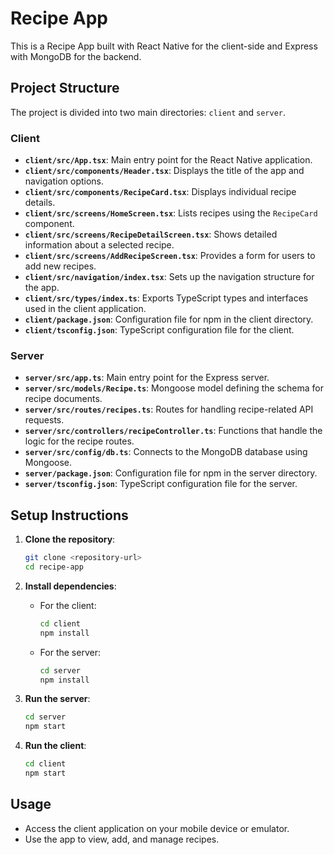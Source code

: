 # Recipe App

This is a Recipe App built with React Native for the client-side and Express with MongoDB for the backend. 

## Project Structure

The project is divided into two main directories: `client` and `server`.

### Client

- **`client/src/App.tsx`**: Main entry point for the React Native application.
- **`client/src/components/Header.tsx`**: Displays the title of the app and navigation options.
- **`client/src/components/RecipeCard.tsx`**: Displays individual recipe details.
- **`client/src/screens/HomeScreen.tsx`**: Lists recipes using the `RecipeCard` component.
- **`client/src/screens/RecipeDetailScreen.tsx`**: Shows detailed information about a selected recipe.
- **`client/src/screens/AddRecipeScreen.tsx`**: Provides a form for users to add new recipes.
- **`client/src/navigation/index.tsx`**: Sets up the navigation structure for the app.
- **`client/src/types/index.ts`**: Exports TypeScript types and interfaces used in the client application.
- **`client/package.json`**: Configuration file for npm in the client directory.
- **`client/tsconfig.json`**: TypeScript configuration file for the client.

### Server

- **`server/src/app.ts`**: Main entry point for the Express server.
- **`server/src/models/Recipe.ts`**: Mongoose model defining the schema for recipe documents.
- **`server/src/routes/recipes.ts`**: Routes for handling recipe-related API requests.
- **`server/src/controllers/recipeController.ts`**: Functions that handle the logic for the recipe routes.
- **`server/src/config/db.ts`**: Connects to the MongoDB database using Mongoose.
- **`server/package.json`**: Configuration file for npm in the server directory.
- **`server/tsconfig.json`**: TypeScript configuration file for the server.

## Setup Instructions

1. **Clone the repository**:
   ```bash
   git clone <repository-url>
   cd recipe-app
   ```

2. **Install dependencies**:
   - For the client:
     ```bash
     cd client
     npm install
     ```
   - For the server:
     ```bash
     cd server
     npm install
     ```

3. **Run the server**:
   ```bash
   cd server
   npm start
   ```

4. **Run the client**:
   ```bash
   cd client
   npm start
   ```

## Usage

- Access the client application on your mobile device or emulator.
- Use the app to view, add, and manage recipes.